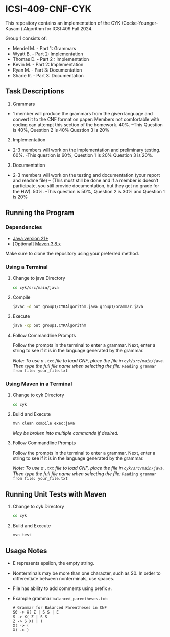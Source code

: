 # ICSI-409-CNF-CYK

This repository contains an implementation of the CYK (Cocke-Younger-Kasami) Algorithm for ICSI 409 Fall 2024.

Group 1 consists of: 

* Mendel M. - Part 1: Grammars
* Wyatt B. - Part 2: Implementation
* Thomas D. - Part 2 : Implementation
* Kevin M. - Part 2: Implementation
* Ryan M. - Part 3: Documentation
* Sharie R. - Part 3: Documentation

## Task Descriptions
1. Grammars

* 1 member will produce the grammars from the given language and convert it to the CNF format on paper: Members not comfortable with coding can attempt this section of the homework. 40%. –This Question is 40%, Question 2 is 40% Question 3 is 20%

2. Implementation 

* 2-3 members will work on the implementation and preliminary testing. 60%. -This question is 60%, Question 1 is 20% Question 3 is 20%.

3. Documentation

* 2-3 members will work on the testing and documentation (your report and readme file) – (This must still be done and if a member is doesn’t participate, you still provide documentation, but they get no grade for the HW). 50%. -This question is 50%, Question 2 is 30% and Question 1 is 20%

## Running the Program

### Dependencies

* [Java version 21+](https://www.oracle.com/java/technologies/downloads/)
* [Optional] [Maven 3.8.x](https://maven.apache.org/guides/getting-started/maven-in-five-minutes.html)

Make sure to clone the repository using your preferred method.

### Using a Terminal

1. Change to java Directory

    ```bash
    cd cyk/src/main/java
    ```

2. Compile 

    ```bash
    javac -d out group1/CYKAlgorithm.java group1/Grammar.java
    ```

3. Execute

    ```bash
    java -cp out group1.CYKAlgorithm
    ```

4. Follow Commandline Prompts

    Follow the prompts in the terminal to enter a grammar. Next, enter a string to see if it is in the language generated by the grammar. 

    *Note: To use a `.txt` file to load CNF, place the file in `cyk/src/main/java`. Then type the full file name when selecting the file:*
       ```
       Reading grammar from file: your_file.txt
       ```

### Using Maven in a Terminal

1. Change to cyk Directory

    ```bash
    cd cyk
    ```

2. Build and Execute

    ```bash
    mvn clean compile exec:java
    ```

    *May be broken into multiple commands if desired.*

3. Follow Commandline Prompts

    Follow the prompts in the terminal to enter a grammar. Next, enter a string to see if it is in the language generated by the grammar. 

    *Note: To use a `.txt` file to load CNF, place the file in `cyk/src/main/java`. Then type the full file name when selecting the file:*
       ```
       Reading grammar from file: your_file.txt
       ```

## Running Unit Tests with Maven

1. Change to cyk Directory

    ```bash
    cd cyk
    ```

2. Build and Execute

    ```bash
    mvn test
    ```

## Usage Notes

* E represents epsilon, the empty string. 
* Nonterminals may be more than one character, such as S0. In order to differentiate between nonterminals, use spaces.
* File has ability to add comments using prefix `#`.
* Example grammar  `balanced_parentheses.txt`:

    ```
    # Grammar for Balanced Parentheses in CNF
    S0 -> X( Z | S S | E
    S -> X( Z | S S
    Z -> S X) | )
    X( -> (
    X) -> )
    ```
